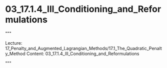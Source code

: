# 03_17.1.4_Ill_Conditioning_and_Reformulations

"""

Lecture: 17_Penalty_and_Augmented_Lagrangian_Methods/17.1_The_Quadratic_Penalty_Method
Content: 03_17.1.4_Ill_Conditioning_and_Reformulations

"""

